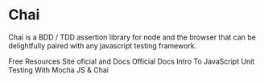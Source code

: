 # Chai

Chai is a BDD / TDD assertion library for node and the browser that can be delightfully paired with any javascript testing framework.

<ResourceGroupTitle>Free Resources</ResourceGroupTitle>
<BadgeLink colorScheme='blue' badgeText='Site oficial' href='https://www.chaijs.com/'>Site oficial and Docs</BadgeLink>
<BadgeLink colorScheme='blue' badgeText='Official Docs' href='https://www.chaijs.com/guide/'>Official Docs</BadgeLink>
<BadgeLink colorScheme='purple' badgeText='Watch' href='https://www.youtube.com/watch?v=MLTRHc5dk6s'>Intro To JavaScript Unit Testing With Mocha JS & Chai</BadgeLink>
